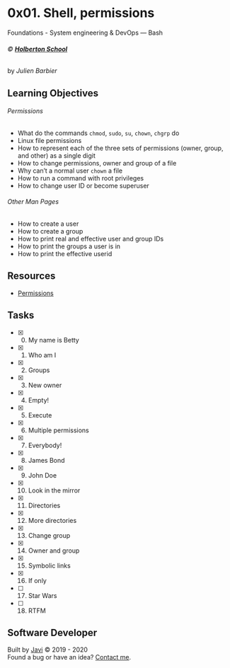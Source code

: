 # 0x01. Shell, permissions
Foundations - System engineering & DevOps ― Bash

###### :copyright: **[Holberton School](https://www.holbertonschool.com/)**
by _Julien Barbier_

## Learning Objectives
###### Permissions
* What do the commands ```chmod```, ```sudo```, ```su```, ```chown```, ```chgrp``` do
* Linux file permissions
* How to represent each of the three sets of permissions (owner, group, and other) as a single digit
* How to change permissions, owner and group of a file
* Why can’t a normal user ```chown``` a file
* How to run a command with root privileges
* How to change user ID or become superuser
###### Other Man Pages
* How to create a user
* How to create a group
* How to print real and effective user and group IDs
* How to print the groups a user is in
* How to print the effective userid

## Resources
* [Permissions](http://linuxcommand.org/lc3_lts0090.php)

## Tasks
* [x] 0. My name is Betty
* [x] 1. Who am I
* [x] 2. Groups
* [x] 3. New owner
* [x] 4. Empty!
* [x] 5. Execute
* [x] 6. Multiple permissions
* [x] 7. Everybody!
* [x] 8. James Bond
* [x] 9. John Doe
* [x] 10. Look in the mirror
* [x] 11. Directories
* [x] 12. More directories
* [x] 13. Change group
* [x] 14. Owner and group
* [x] 15. Symbolic links
* [x] 16. If only
* [ ] 17. Star Wars
* [ ] 18. RTFM

## Software Developer
Built by [Javi](https://github.com/javi0b01) :copyright: 2019 - 2020  
Found a bug or have an idea? [Contact me](https://www.linkedin.com/in/javi0b01/).
